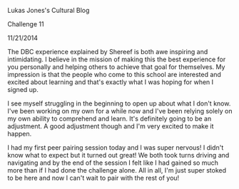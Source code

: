 Lukas Jones's Cultural Blog

Challenge 11

11/21/2014

The DBC experience explained by Shereef is both awe inspiring and intimidating.  I believe in the mission of making this the best experience for you personally and helping others to achieve that goal for themselves.  My impression is that the people who come to this school are interested and excited about learning and that's exactly what I was hoping for when I signed up.

I see myself struggling in the beginning to open up about what I don't know.  I've been working on my own for a while now and I've been relying solely on my own ability to comprehend and learn.  It's definitely going to be an adjustment.  A good adjustment though and I'm very excited to make it happen.

I had my first peer pairing session today and I was super nervous!  I didn't know what to expect but it turned out great!  We both took turns driving and navigating and by the end of the session I felt like I had gained so much more than if I had done the challenge alone.  All in all, I'm just super stoked to be here and now I can't wait to pair with the rest of you!

